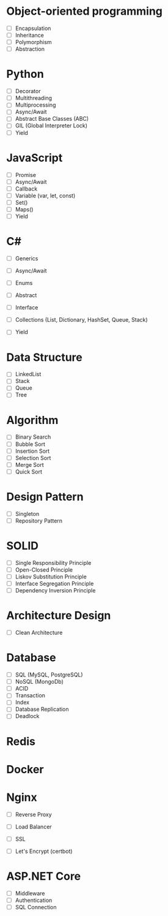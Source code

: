 # Object-oriented programming
- [ ] Encapsulation
- [ ] Inheritance
- [ ] Polymorphism
- [ ] Abstraction

# Python
- [ ] Decorator
- [ ] Multithreading
- [ ] Multiprocessing
- [ ] Async/Await
- [ ] Abstract Base Classes (ABC)
- [ ] GIL (Global Interpreter Lock)
- [ ] Yield

# JavaScript
- [ ] Promise
- [ ] Async/Await
- [ ] Callback
- [ ] Variable (var, let, const)
- [ ] Set()
- [ ] Maps()
- [ ] Yield

# C#
- [ ] Generics
- [ ] Async/Await
- [ ] Enums
- [ ] Abstract
- [ ] Interface
- [ ] Collections (List, Dictionary, HashSet, Queue, Stack)
- [ ] Yield


# Data Structure
- [ ] LinkedList
- [ ] Stack
- [ ] Queue
- [ ] Tree

# Algorithm
- [ ] Binary Search
- [ ] Bubble Sort
- [ ] Insertion Sort
- [ ] Selection Sort
- [ ] Merge Sort
- [ ] Quick Sort

# Design Pattern
- [ ] Singleton
- [ ] Repository Pattern

# SOLID
- [ ] Single Responsibility Principle
- [ ] Open-Closed Principle
- [ ] Liskov Substitution Principle
- [ ] Interface Segregation Principle
- [ ] Dependency Inversion Principle

# Architecture Design

- [ ] Clean Architecture

# Database
- [ ] SQL (MySQL, PostgreSQL)
- [ ] NoSQL (MongoDb)
- [ ] ACID
- [ ] Transaction
- [ ] Index
- [ ] Database Replication
- [ ] Deadlock

# Redis

# Docker

# Nginx
- [ ] Reverse Proxy
- [ ] Load Balancer
- [ ] SSL
- [ ] Let's Encrypt (certbot)


# ASP.NET Core
- [ ] Middleware
- [ ] Authentication
- [ ] SQL Connection
